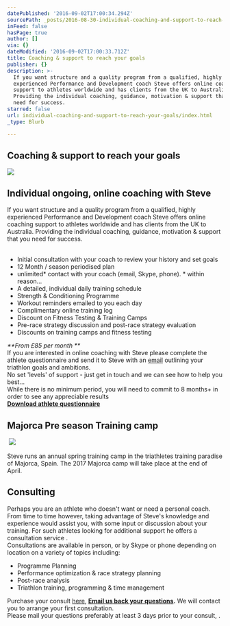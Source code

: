 ```yaml
---
datePublished: '2016-09-02T17:00:34.294Z'
sourcePath: _posts/2016-08-30-individual-coaching-and-support-to-reach-your-goals.md
inFeed: false
hasPage: true
author: []
via: {}
dateModified: '2016-09-02T17:00:33.712Z'
title: Coaching & support to reach your goals
publisher: {}
description: >-
  If you want structure and a quality program from a qualified, highly
  experienced Performance and Development coach Steve offers online coaching
  support to athletes worldwide and has clients from the UK to Australia.
  Providing the individual coaching, guidance, motivation & support that you
  need for success. ​
starred: false
url: individual-coaching-and-support-to-reach-your-goals/index.html
_type: Blurb

---
```

## Coaching & support to reach your goals
![](https://s3-us-west-2.amazonaws.com/the-grid-img/p/7f37bb05b9e43c06dd539fe2b8d6699667b42634.jpg)

## Individual ongoing, online coaching with Steve

If you want structure and a quality program from a qualified, highly experienced Performance and Development coach Steve offers online coaching support to athletes worldwide and has clients from the UK to Australia. Providing the individual coaching, guidance, motivation & support that you need for success.  
​

* Initial consultation with your coach to review your history and set goals
* 12 Month / season periodised plan
* unlimited\* contact with your coach (email, Skype, phone). \* within reason...
* A detailed, individual daily training schedule
* Strength & Conditioning Programme
* Workout reminders emailed to you each day
* Complimentary online training log
* Discount on Fitness Testing & Training Camps​
* Pre-race strategy discussion and post-race strategy evaluation
* Discounts on training camps and fitness testing

_**From £85 per month **_  
If you are interested in online coaching with Steve please complete the athlete questionnaire and send it to Steve with an [email][0] outlining your triathlon goals and ambitions.  
No set 'levels' of support - just get in touch and we can see how to help you best...  
While there is no minimum period, you will need to commit to 8 months+ in order to see any appreciable results  
​**[Download athlete questionnaire][1]**

## Majorca Pre season Training camp  
​
![](https://s3-us-west-2.amazonaws.com/the-grid-img/p/0875b181b38c003a1dab38d9b66d49d8fc7ec25e.jpg)

Steve runs an annual spring training camp in the triathletes training paradise of Majorca, Spain. The 2017 Majorca camp will take place at the end of April.

## Consulting

Perhaps you are an athlete who doesn't want or need a personal coach. From time to time however, taking advantage of Steve's knowledge and experience would assist you, with some input or discussion about your training. For such athletes looking for additional support he offers a consultation service .   
Consultations are available in person, or by Skype or phone depending on location on a variety of topics including:

* Programme Planning
* Performance optimization & race strategy planning
* Post-race analysis
* Triathlon training, programming & time management

Purchase your consult [here][2], **[Email us back your questions][0].** We will contact you to arrange your first consultation.  
Please mail your questions preferably at least 3 days prior to your consult, .

[0]: mailto:tricoach.lum@gmail.com
[1]: http://www.stevelumleytriathlon.com/uploads/4/5/7/5/45751831/athlete_questionnaire.doc
[2]: http://www.stevelumleytriathlon.com/consultation.html